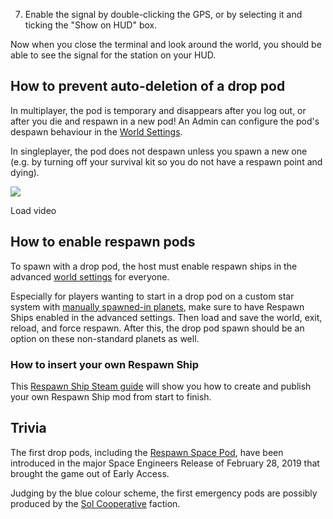 7.  Enable the signal by double-clicking the GPS, or by selecting it and ticking the "Show on HUD" box.

Now when you close the terminal and look around the world, you should be able to see the signal for the station on your HUD.

## How to prevent auto-deletion of a drop pod

In multiplayer, the pod is temporary and disappears after you log out, or after you die and respawn in a new pod! An Admin can configure the pod's despawn behaviour in the [World Settings](https://spaceengineers.wiki.gg/wiki/World_Settings "World Settings").

In singleplayer, the pod does not despawn unless you spawn a new one (e.g. by turning off your survival kit so you do not have a respawn point and dying).

![](https://i.ytimg.com/vi/1z0t7B9MtKA/hqdefault.jpg)

Load video

## How to enable respawn pods

To spawn with a drop pod, the host must enable respawn ships in the advanced [world settings](https://spaceengineers.wiki.gg/wiki/World_Settings#Enable_respawn_ships "World Settings") for everyone.

Especially for players wanting to start in a drop pod on a custom star system with [manually spawned-in planets](https://spaceengineers.wiki.gg/wiki/How_to_Spawn_Planets_and_Moons_Manually "How to Spawn Planets and Moons Manually"), make sure to have Respawn Ships enabled in the advanced settings. Then load and save the world, exit, reload, and force respawn. After this, the drop pod spawn should be an option on these non-standard planets as well.

### How to insert your own Respawn Ship

This [Respawn Ship Steam guide](https://steamcommunity.com/sharedfiles/filedetails/?id=311423213&s) will show you how to create and publish your own Respawn Ship mod from start to finish.

## Trivia

The first drop pods, including the [Respawn Space Pod](https://spaceengineers.wiki.gg/wiki/Respawn_Space_Pod "Respawn Space Pod"), have been introduced in the major Space Engineers Release of February 28, 2019 that brought the game out of Early Access.

Judging by the blue colour scheme, the first emergency pods are possibly produced by the [Sol Cooperative](https://spaceengineers.wiki.gg/wiki/Sol_Cooperative "Sol Cooperative") faction.